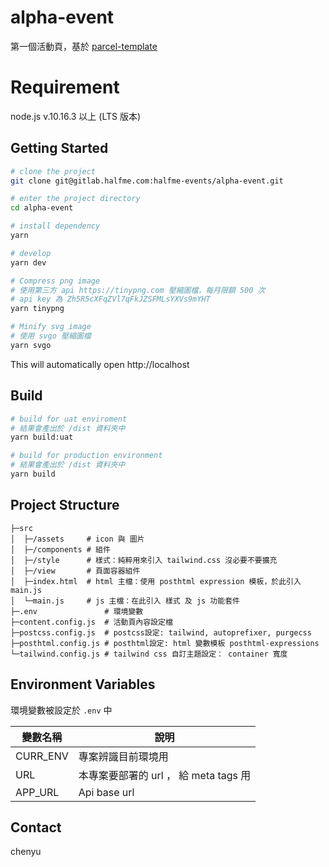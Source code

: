# alpha-event

第一個活動頁，基於 [parcel-template](https://gitlab.halfme.com/frontend-boilerplates/parcel-template)

# Requirement

node.js v.10.16.3 以上 (LTS 版本)

## Getting Started

```bash
# clone the project
git clone git@gitlab.halfme.com:halfme-events/alpha-event.git

# enter the project directory
cd alpha-event

# install dependency
yarn

# develop
yarn dev

# Compress png image
# 使用第三方 api https://tinypng.com 壓縮圖檔，每月限額 500 次
# api key 為 Zh5R5cXFqZVl7qFkJZSFMLsYXVs9mYHT
yarn tinypng

# Minify svg image
# 使用 svgo 壓縮圖檔
yarn svgo
```

This will automatically open http://localhost

## Build

```bash
# build for uat enviroment
# 結果會產出於 /dist 資料夾中
yarn build:uat

# build for production environment
# 結果會產出於 /dist 資料夾中
yarn build
```

## Project Structure

```shell
├─src
│  ├─/assets     # icon 與 圖片
│  ├─/components # 組件
│  ├─/style      # 樣式：純粹用來引入 tailwind.css 沒必要不要擴充
│  ├─/view       # 頁面容器組件
│  ├─index.html  # html 主檔：使用 posthtml expression 模板，於此引入 main.js
│  └─main.js     # js 主檔：在此引入 樣式 及 js 功能套件
├─.env               # 環境變數
├─content.config.js  # 活動頁內容設定檔
├─postcss.config.js  # postcss設定: tailwind, autoprefixer, purgecss
├─posthtml.config.js # posthtml設定: html 變數模板 posthtml-expressions
└─tailwind.config.js # tailwind css 自訂主題設定： container 寬度

```

## Environment Variables

環境變數被設定於 `.env` 中

| 變數名稱 | 說明                                  |
| -------- | ------------------------------------- |
| CURR_ENV | 專案辨識目前環境用                    |
| URL      | 本專案要部署的 url ， 給 meta tags 用 |
| APP_URL  | Api base url                          |

## Contact

chenyu
